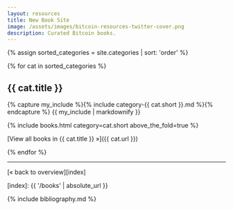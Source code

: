 ```yaml
---
layout: resources
title: New Book Site
image: /assets/images/bitcoin-resources-twitter-cover.png
description: Curated Bitcoin books.
---
```


{% assign sorted_categories = site.categories | sort: 'order' %}

{% for cat in sorted_categories %}

## {{ cat.title }}

{% capture my_include %}{% include category-{{ cat.short }}.md %}{% endcapture %}
{{ my_include | markdownify }}

{% include books.html category=cat.short above_the_fold=true %}

[View all books in {{ cat.title }} »]({{ cat.url }})

{% endfor %}

---

[« back to overview][index]

[index]: {{ '/books' | absolute_url }}

{% include bibliography.md %}
